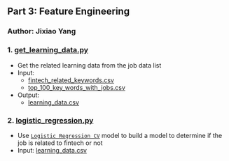 ## Part 3: Feature Engineering
### Author: Jixiao Yang
### 1. [get_learning_data.py](https://github.com/kinyang007/INFO_6105/blob/master/Assignments/Assignment2/Part3/get_learning_data.py)
* Get the related learning data from the job data list
* Input: 
  * [fintech_related_keywords.csv](https://github.com/kinyang007/INFO_6105/blob/master/Assignments/Assignment2/Part2/csv/fintech_related_keywords.csv)
  * [top_100_key_words_with_jobs.csv](https://github.com/kinyang007/INFO_6105/blob/master/Assignments/Assignment2/Part1/top_100_key_words_with_jobs.csv)
* Output: 
  * [learning_data.csv](https://github.com/kinyang007/INFO_6105/blob/master/Assignments/Assignment2/Part3/csv/learning_data.csv)
### 2. [logistic_regression.py](https://github.com/kinyang007/INFO_6105/blob/master/Assignments/Assignment2/Part3/logistic_regression.py)
* Use [`Logistic Regression CV`](https://scikit-learn.org/stable/modules/generated/sklearn.linear_model.LogisticRegressionCV.html) 
model to build a model to determine if the job is related to fintech or not
* Input: [learning_data.csv](https://github.com/kinyang007/INFO_6105/blob/master/Assignments/Assignment2/Part3/csv/learning_data.csv)
